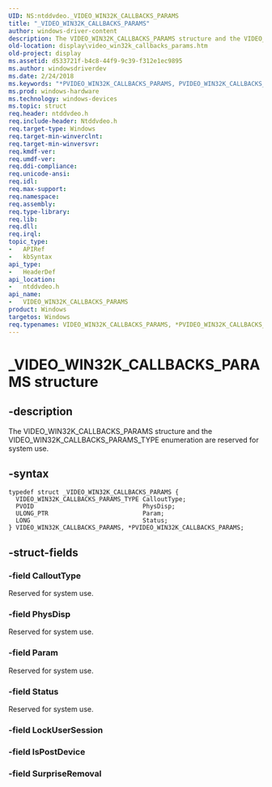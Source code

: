 ```yaml
---
UID: NS:ntddvdeo._VIDEO_WIN32K_CALLBACKS_PARAMS
title: "_VIDEO_WIN32K_CALLBACKS_PARAMS"
author: windows-driver-content
description: The VIDEO_WIN32K_CALLBACKS_PARAMS structure and the VIDEO_WIN32K_CALLBACKS_PARAMS_TYPE enumeration are reserved for system use.
old-location: display\video_win32k_callbacks_params.htm
old-project: display
ms.assetid: d533721f-b4c8-44f9-9c39-f312e1ec9895
ms.author: windowsdriverdev
ms.date: 2/24/2018
ms.keywords: "*PVIDEO_WIN32K_CALLBACKS_PARAMS, PVIDEO_WIN32K_CALLBACKS_PARAMS, PVIDEO_WIN32K_CALLBACKS_PARAMS structure pointer [Display Devices], VIDEO_WIN32K_CALLBACKS_PARAMS, VIDEO_WIN32K_CALLBACKS_PARAMS structure [Display Devices], Video_Structs_1a8e1e6c-1019-4d0f-9a62-7802059cafd2.xml, _VIDEO_WIN32K_CALLBACKS_PARAMS, display.video_win32k_callbacks_params, ntddvdeo/PVIDEO_WIN32K_CALLBACKS_PARAMS, ntddvdeo/VIDEO_WIN32K_CALLBACKS_PARAMS"
ms.prod: windows-hardware
ms.technology: windows-devices
ms.topic: struct
req.header: ntddvdeo.h
req.include-header: Ntddvdeo.h
req.target-type: Windows
req.target-min-winverclnt: 
req.target-min-winversvr: 
req.kmdf-ver: 
req.umdf-ver: 
req.ddi-compliance: 
req.unicode-ansi: 
req.idl: 
req.max-support: 
req.namespace: 
req.assembly: 
req.type-library: 
req.lib: 
req.dll: 
req.irql: 
topic_type:
-	APIRef
-	kbSyntax
api_type:
-	HeaderDef
api_location:
-	ntddvdeo.h
api_name:
-	VIDEO_WIN32K_CALLBACKS_PARAMS
product: Windows
targetos: Windows
req.typenames: VIDEO_WIN32K_CALLBACKS_PARAMS, *PVIDEO_WIN32K_CALLBACKS_PARAMS
---
```


# _VIDEO_WIN32K_CALLBACKS_PARAMS structure


## -description


The VIDEO_WIN32K_CALLBACKS_PARAMS structure and the VIDEO_WIN32K_CALLBACKS_PARAMS_TYPE enumeration are reserved for system use.


## -syntax


````
typedef struct _VIDEO_WIN32K_CALLBACKS_PARAMS {
  VIDEO_WIN32K_CALLBACKS_PARAMS_TYPE CalloutType;
  PVOID                              PhysDisp;
  ULONG_PTR                          Param;
  LONG                               Status;
} VIDEO_WIN32K_CALLBACKS_PARAMS, *PVIDEO_WIN32K_CALLBACKS_PARAMS;
````


## -struct-fields




### -field CalloutType

Reserved for system use.


### -field PhysDisp

Reserved for system use.


### -field Param

Reserved for system use.


### -field Status

Reserved for system use.


### -field LockUserSession

 


### -field IsPostDevice

 


### -field SurpriseRemoval

 



